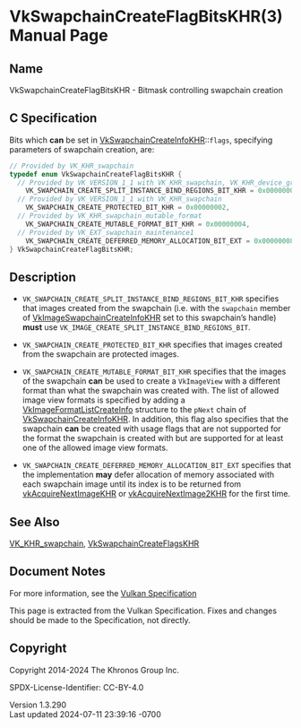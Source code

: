 # VkSwapchainCreateFlagBitsKHR(3) Manual Page

## Name

VkSwapchainCreateFlagBitsKHR - Bitmask controlling swapchain creation



## <a href="#_c_specification" class="anchor"></a>C Specification

Bits which **can** be set in
[VkSwapchainCreateInfoKHR](https://registry.khronos.org/vulkan/specs/1.3-extensions/man/html/VkSwapchainCreateInfoKHR.html)::`flags`,
specifying parameters of swapchain creation, are:

``` c
// Provided by VK_KHR_swapchain
typedef enum VkSwapchainCreateFlagBitsKHR {
  // Provided by VK_VERSION_1_1 with VK_KHR_swapchain, VK_KHR_device_group with VK_KHR_swapchain
    VK_SWAPCHAIN_CREATE_SPLIT_INSTANCE_BIND_REGIONS_BIT_KHR = 0x00000001,
  // Provided by VK_VERSION_1_1 with VK_KHR_swapchain
    VK_SWAPCHAIN_CREATE_PROTECTED_BIT_KHR = 0x00000002,
  // Provided by VK_KHR_swapchain_mutable_format
    VK_SWAPCHAIN_CREATE_MUTABLE_FORMAT_BIT_KHR = 0x00000004,
  // Provided by VK_EXT_swapchain_maintenance1
    VK_SWAPCHAIN_CREATE_DEFERRED_MEMORY_ALLOCATION_BIT_EXT = 0x00000008,
} VkSwapchainCreateFlagBitsKHR;
```

## <a href="#_description" class="anchor"></a>Description

- `VK_SWAPCHAIN_CREATE_SPLIT_INSTANCE_BIND_REGIONS_BIT_KHR` specifies
  that images created from the swapchain (i.e. with the `swapchain`
  member of
  [VkImageSwapchainCreateInfoKHR](https://registry.khronos.org/vulkan/specs/1.3-extensions/man/html/VkImageSwapchainCreateInfoKHR.html)
  set to this swapchain’s handle) **must** use
  `VK_IMAGE_CREATE_SPLIT_INSTANCE_BIND_REGIONS_BIT`.

- `VK_SWAPCHAIN_CREATE_PROTECTED_BIT_KHR` specifies that images created
  from the swapchain are protected images.

- `VK_SWAPCHAIN_CREATE_MUTABLE_FORMAT_BIT_KHR` specifies that the images
  of the swapchain **can** be used to create a `VkImageView` with a
  different format than what the swapchain was created with. The list of
  allowed image view formats is specified by adding a
  [VkImageFormatListCreateInfo](https://registry.khronos.org/vulkan/specs/1.3-extensions/man/html/VkImageFormatListCreateInfo.html)
  structure to the `pNext` chain of
  [VkSwapchainCreateInfoKHR](https://registry.khronos.org/vulkan/specs/1.3-extensions/man/html/VkSwapchainCreateInfoKHR.html). In
  addition, this flag also specifies that the swapchain **can** be
  created with usage flags that are not supported for the format the
  swapchain is created with but are supported for at least one of the
  allowed image view formats.

- `VK_SWAPCHAIN_CREATE_DEFERRED_MEMORY_ALLOCATION_BIT_EXT` specifies
  that the implementation **may** defer allocation of memory associated
  with each swapchain image until its index is to be returned from
  [vkAcquireNextImageKHR](https://registry.khronos.org/vulkan/specs/1.3-extensions/man/html/vkAcquireNextImageKHR.html) or
  [vkAcquireNextImage2KHR](https://registry.khronos.org/vulkan/specs/1.3-extensions/man/html/vkAcquireNextImage2KHR.html) for the first
  time.

## <a href="#_see_also" class="anchor"></a>See Also

[VK_KHR_swapchain](https://registry.khronos.org/vulkan/specs/1.3-extensions/man/html/VK_KHR_swapchain.html),
[VkSwapchainCreateFlagsKHR](https://registry.khronos.org/vulkan/specs/1.3-extensions/man/html/VkSwapchainCreateFlagsKHR.html)

## <a href="#_document_notes" class="anchor"></a>Document Notes

For more information, see the <a
href="https://registry.khronos.org/vulkan/specs/1.3-extensions/html/vkspec.html#VkSwapchainCreateFlagBitsKHR"
target="_blank" rel="noopener">Vulkan Specification</a>

This page is extracted from the Vulkan Specification. Fixes and changes
should be made to the Specification, not directly.

## <a href="#_copyright" class="anchor"></a>Copyright

Copyright 2014-2024 The Khronos Group Inc.

SPDX-License-Identifier: CC-BY-4.0

Version 1.3.290  
Last updated 2024-07-11 23:39:16 -0700
